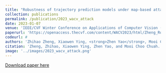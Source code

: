 ```yaml
---
title: "Robustness of trajectory prediction models under map-based attacks"
collection: publications
permalink: /publication/2023_wacv_attack
date: 2023-01-07
venue: 'IEEE/CVF Winter Conference on Applications of Computer Vision (WACV)'
paperurl: 'https://openaccess.thecvf.com/content/WACV2023/html/Zheng_Robustness_of_Trajectory_Prediction_Models_Under_Map-Based_Attacks_WACV_2023_paper.html'
codeurl: #
authors: 'Zhihao Zheng, Xiaowen Ying, <strong>Zhen Yao</strong>, Mooi Choo Chuah'
citation: 'Zheng, Zhihao, Xiaowen Ying, Zhen Yao, and Mooi Choo Chuah. "Robustness of trajectory prediction models under map-based attacks." Proceedings of the IEEE/CVF Winter Conference on Applications of Computer Vision (WACV), 2023.'
image: '../images/2023_wacv_attack.png'
---
```


[Download paper here](https://openaccess.thecvf.com/content/WACV2023/papers/Zheng_Robustness_of_Trajectory_Prediction_Models_Under_Map-Based_Attacks_WACV_2023_paper.pdf)
